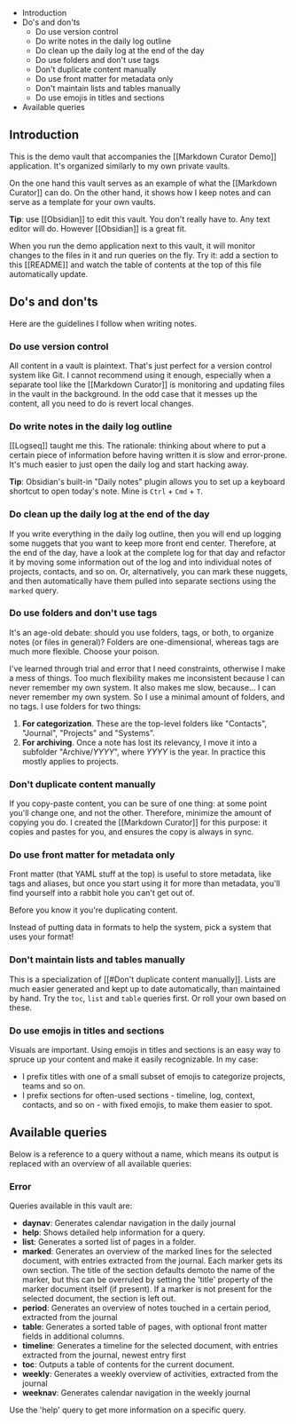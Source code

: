 <!--query:toc-->
- Introduction
- Do's and don'ts
    - Do use version control
    - Do write notes in the daily log outline
    - Do clean up the daily log at the end of the day
    - Do use folders and don't use tags
    - Don't duplicate content manually
    - Do use front matter for metadata only
    - Don't maintain lists and tables manually
    - Do use emojis in titles and sections
- Available queries
<!--/query (31912f39)-->

## Introduction

This is the demo vault that accompanies the [[Markdown Curator Demo]] application. It's organized similarly to my own private vaults.

On the one hand this vault serves as an example of what the [[Markdown Curator]] can do. On the other hand, it shows how I keep notes and can serve as a template for your own vaults.

**Tip**: use [[Obsidian]] to edit this vault. You don't really have to. Any text editor will do. However [[Obsidian]] is a great fit.

When you run the demo application next to this vault, it will monitor changes to the files in it and run queries on the fly. Try it: add a section to this [[README]] and watch the table of contents at the top of this file automatically update.

## Do's and don'ts

Here are the guidelines I follow when writing notes.

### Do use version control

All content in a vault is plaintext. That's just perfect for a version control system like Git. I cannot recommend using it enough, especially when a separate tool like the [[Markdown Curator]] is monitoring and updating files in the vault in the background. In the odd case that it messes up the content, all you need to do is revert local changes.

### Do write notes in the daily log outline

[[Logseq]] taught me this. The rationale: thinking about where to put a certain piece of information before having written it is slow and error-prone. It's much easier to just open the daily log and start hacking away.

**Tip**: Obsidian's built-in "Daily notes" plugin allows you to set up a keyboard shortcut to open today's note. Mine is `Ctrl` + `Cmd` + `T`.

### Do clean up the daily log at the end of the day

If you write everything in the daily log outline, then you will end up logging some nuggets that you want to keep more front end center. Therefore, at the end of the day, have a look at the complete log for that day and refactor it by moving some information out of the log and into individual notes of projects, contacts, and so on. Or, alternatively, you can mark these nuggets, and then automatically have them pulled into separate sections using the `marked` query.

### Do use folders and don't use tags

It's an age-old debate: should you use folders, tags, or both, to organize notes (or files in general)? Folders are one-dimensional, whereas tags are much more flexible. Choose your poison.

I've learned through trial and error that I need constraints, otherwise I make a mess of things. Too much flexibility makes me inconsistent because I can never remember my own system. It also makes me slow, because... I can never remember my own system. So I use a minimal amount of folders, and no tags. I use folders for two things:

1. **For categorization**. These are the top-level folders like "Contacts", "Journal", "Projects" and "Systems".
2. **For archiving**. Once a note has lost its relevancy, I move it into a subfolder "Archive/*YYYY*", where *YYYY* is the year. In practice this mostly applies to projects.

### Don't duplicate content manually

If you copy-paste content, you can be sure of one thing: at some point you'll change one, and not the other. Therefore, minimize the amount of copying you do. I created the [[Markdown Curator]] for this purpose: it copies and pastes for you, and ensures the copy is always in sync.
### Do use front matter for metadata only

Front matter (that YAML stuff at the top) is useful to store metadata, like tags and aliases, but once you start using it for more than metadata, you'll find yourself into a rabbit hole you can't get out of. 

Before you know it you're duplicating content.

Instead of putting data in formats to help the system, pick a system that uses your format!

### Don't maintain lists and tables manually

This is a specialization of [[#Don't duplicate content manually]]. Lists are much easier generated and kept up to date automatically, than maintained by hand. Try the `toc`, `list` and `table` queries first. Or roll your own based on these.

### Do use emojis in titles and sections

Visuals are important. Using emojis in titles and sections is an easy way to spruce up your content and make it easily recognizable. In my case:

- I prefix titles with one of a small subset of emojis to categorize projects, teams and so on.
- I prefix sections for often-used sections - timeline, log, context, contacts, and so on - with fixed emojis, to make them easier to spot.

## Available queries

Below is a reference to a query without a name, which means its output is replaced with an overview of all available queries:

<!--query-->
### Error

Queries available in this vault are:

- **daynav**: Generates calendar navigation in the daily journal
- **help**: Shows detailed help information for a query.
- **list**: Generates a sorted list of pages in a folder.
- **marked**: Generates an overview of the marked lines for the selected document, with entries extracted from the journal. Each marker gets its own section. The title of the section defaults demoto the name of the marker, but this can be overruled by setting the 'title' property of the marker document itself (if present). If a marker is not present for the selected document, the section is left out.
- **period**: Generates an overview of notes touched in a certain period, extracted from the journal
- **table**: Generates a sorted table of pages, with optional front matter fields in additional columns.
- **timeline**: Generates a timeline for the selected document, with entries extracted from the journal, newest entry first
- **toc**: Outputs a table of contents for the current document.
- **weekly**: Generates a weekly overview of activities, extracted from the journal
- **weeknav**: Generates calendar navigation in the weekly journal

Use the 'help' query to get more information on a specific query.
<!--/query (38eb3bf8)-->
